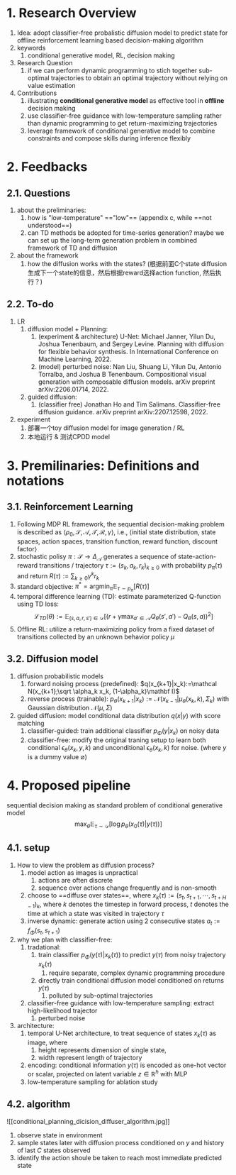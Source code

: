 # 1. Research Overview

1. Idea: adopt classifier-free probalistic diffusion model to predict state for offline reinforcement learning based decision-making algorithm
2. keywords
	1. conditional generative model, RL, decision making
3. Research Question
	1. if we can perform dynamic programming to stich together sub-optimal trajectories to obtain an optimal trajectory without relying on value estimation
4. Contributions
	1. illustrating **conditional generative model** as effective tool in **offline** decision making
	2. use classifier-free guidance with low-temperature sampling rather than dynamic programming to get return-maximizing trajectories
	3. leverage framework of conditional generative model to combine constraints and compose skills during inference flexibly

# 2. Feedbacks

## 2.1. Questions

1. about the preliminaries:
	1. how is "low-temperature" =="low"== (appendix c, while ==not understood==)
	2. can TD methods be adopted for time-series generation? maybe we can set up the long-term generation problem in combined framework of TD and diffusion
2. about the framework
	1. how the diffusion works with the states? (根据前面C个state diffusion生成下一个state的信息，然后根据reward选择action function, 然后执行？)

## 2.2. To-do

1. LR
	1. diffusion model + Planning: 
		1. (experiment & architecture) U-Net: Michael Janner, Yilun Du, Joshua Tenenbaum, and Sergey Levine. Planning with diffusion for flexible behavior synthesis. In International Conference on Machine Learning, 2022.
		2. (model) perturbed noise: Nan Liu, Shuang Li, Yilun Du, Antonio Torralba, and Joshua B Tenenbaum. Compositional visual generation with composable diffusion models. arXiv preprint arXiv:2206.01714, 2022.
	2. guided diffusion:
		1. (classifier free) Jonathan Ho and Tim Salimans. Classifier-free diffusion guidance. arXiv preprint arXiv:2207.12598, 2022.
2. experiment
	1. 部署一个toy diffusion model for image generation / RL
	2. 本地运行 & 测试CPDD model

# 3. Premilinaries: Definitions and notations

## 3.1. Reinforcement Learning

1. Following MDP RL framework, the sequential decision-making problem is described as $\langle \rho_0, \mathcal S, \mathcal A, \mathcal T, \mathcal R, \gamma \rangle$, i.e., $\langle \text{initial state distribution, state spaces, action spaces, } \text{transition function, reward function, discount factor} \rangle$
2. stochastic polisy $\pi: \mathcal S \to \Delta_\mathcal A$ generates a sequence of state-action-reward transitions / trajectory $\tau:=(s_k, a_k, r_k)_{k\geq 0}$ with probability $p_\pi(\tau)$ and return $R(\tau):=\sum_{k\geq 0} \gamma^k r_k$ 
3. standard objective: $\pi^* = \text{arg} \min_\pi \mathbb E_{\tau \sim p_\pi} [R(\tau)]$
4. temporal difference learning (TD): estimate parameterized Q-function using TD loss: $$\mathcal L_{TD}(\theta) := \mathbb E_{(s,a,r,s') \in \mathcal D}[(r+\gamma \max_{a'\in \mathcal A} Q_\theta (s', a') - Q_\theta(s,a))^2]$$
5. Offline RL: utilize a return-maximizing policy from a fixed dataset of transitions collected by an unknown behavior policy $\mu$

## 3.2. Diffusion model
1. diffusion probabilistic models
	1. forward noising process (predefined): $q(x_{k+1}|x_k):=\mathcal N(x_{k+1};\sqrt \alpha_k x_k, (1-\alpha_k)\mathbf I)$ 
	2. reverse process (trainable): $p_\theta (x_{k+1}|x_k):= \mathcal N(x_{k-1}|\mu_\theta (x_k, k), \Sigma_k)$ with Gaussian distribution $\mathcal N(\mu, \Sigma)$
2. guided diffusion: model conditional data distribution $q(x|y)$ with score matching
	1. classifier-guided: train additional classifier $p_\Phi(y|x_k)$ on noisy data
	2. classifier-free: modify the original traning setup to learn both conditional $\epsilon_\theta(x_k, y, k)$ and unconditional $\epsilon_\theta (x_k, k)$ for noise. (where $y$ is a dummy value $\emptyset$)

# 4. Proposed pipeline

sequential decision making as standard problem of conditional generative model $$\max_\theta \mathbb E_{\tau \sim \mathcal D}[\log p_\theta(x_0(\tau)|y(\tau))]$$
## 4.1. setup

1. How to view the problem as diffusion process?
	1. model action as images is unpractical
		1. actions are often discrete
		2. sequence over actions change frequently and is non-smooth
	2. choose to ==diffuse over states==, where $x_k(\tau):=(s_t, s_{t+1}, \cdots, s_{t+H-1})_k$, where $k$ denotes the timestep in forward process, $t$ denotes the time at which a state was visited in trajectory $\tau$
	3. inverse dynamic: generate action using 2 consecutive states $a_t := f_\Phi(s_t, s_{t+1})$
2. why we plan with classifier-free:
	1. tradational: 
		1. train classifier $p_\Phi(y(\tau)|x_k(\tau))$ to predict $y(\tau)$ from noisy trajectory $x_k(\tau)$
			1. require separate, complex dynamic programming procedure
		2. directly train conditional diffusion model conditioned on returns $y(\tau)$
			1. polluted by sub-optimal trajectories
	2. classifier-free guidance with low-temperature sampling: extract high-likelihood trajector
		1. perturbed noise
3. architecture: 
	1. temporal U-Net architecture, to treat sequence of states $x_k(\tau)$ as image, where 
		1. height represents dimension of single state, 
		2. width represent length of trajectory
	2. encoding: conditional information $y(\tau)$ is encoded as one-hot vector or scalar, projected on latent variable $z \in \mathbb R^h$ with MLP
	3. low-temperature sampling for ablation study

## 4.2. algorithm
![[conditional_planning_dicision_diffuser_algorithm.jpg]]
1. observe state in environment
2. sample states later with diffusion process conditioned on $y$ and history of last $C$ states observed
3. identify the action shoule be taken to reach most immediate predicted state